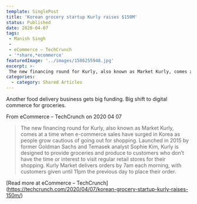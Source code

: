```yaml
---
template: SinglePost
title: 'Korean grocery startup Kurly raises $150M'
status: Published
date: 2020-04-07
tags:
 - Manish Singh
 -
 - eCommerce – TechCrunch
 - '*share,*ecommerce'
featuredImage: '../images/1586255948.jpg'
excerpt: >-
 The new financing round for Kurly, also known as Market Kurly, comes at a time when e-commerce sales have surged in Korea as people grow cautious of going out for shopping. Launched in 2015 by former Goldman Sachs  and Temasek analyst Sophie Kim, Kurly is designed to provide groceries and produce to customers who don’t have the time or interest to visit regular retail stores for their shopping. Kurly Market delivers orders by 7am each morning, with customers given until 11pm the previous day to place their order.
categories:
  - category: Shared Articles
---
```

Another food delivery business gets big funding. Big shift to digital commerce for groceries.

From eCommerce – TechCrunch on 2020 04 07
> The new financing round for Kurly, also known as Market Kurly, comes at a time when e-commerce sales have surged in Korea as people grow cautious of going out for shopping.
Launched in 2015 by former Goldman Sachs  and Temasek analyst Sophie Kim, Kurly is designed to provide groceries and produce to customers who don’t have the time or interest to visit regular retail stores for their shopping. Kurly Market delivers orders by 7am each morning, with customers given until 11pm the previous day to place their order.

[Read more at eCommerce – TechCrunch] (https://techcrunch.com/2020/04/07/korean-grocery-startup-kurly-raises-150m/)
